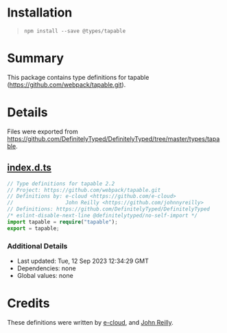 # Installation
> `npm install --save @types/tapable`

# Summary
This package contains type definitions for tapable (https://github.com/webpack/tapable.git).

# Details
Files were exported from https://github.com/DefinitelyTyped/DefinitelyTyped/tree/master/types/tapable.
## [index.d.ts](https://github.com/DefinitelyTyped/DefinitelyTyped/tree/master/types/tapable/index.d.ts)
````ts
// Type definitions for tapable 2.2
// Project: https://github.com/webpack/tapable.git
// Definitions by: e-cloud <https://github.com/e-cloud>
//                 John Reilly <https://github.com/johnnyreilly>
// Definitions: https://github.com/DefinitelyTyped/DefinitelyTyped
/* eslint-disable-next-line @definitelytyped/no-self-import */
import tapable = require("tapable");
export = tapable;

````

### Additional Details
 * Last updated: Tue, 12 Sep 2023 12:34:29 GMT
 * Dependencies: none
 * Global values: none

# Credits
These definitions were written by [e-cloud](https://github.com/e-cloud), and [John Reilly](https://github.com/johnnyreilly).
